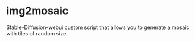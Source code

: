 # img2mosaic
Stable-Diffusion-webui custom script that allows you to generate a mosaic with tiles of random size
